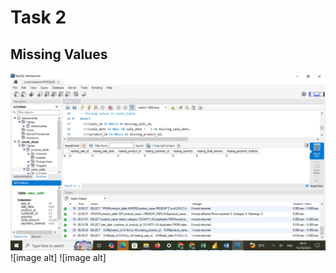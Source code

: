 # Task 2
## Missing Values
![image alt](https://github.com/brianmateli/Task-2/blob/main/No%20missing%20values%20in%20sales%20table.png)
![image alt]
![image alt]
